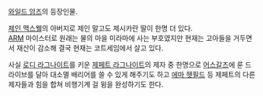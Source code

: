 [와일드 암즈](%EC%99%80%EC%9D%BC%EB%93%9C%20%EC%95%94%EC%A6%88.md)의 등장인물.

[제인 맥스웰](%EC%A0%9C%EC%9D%B8%20%EB%A7%A5%EC%8A%A4%EC%9B%B0.md)의 아버지로 제인 말고도
제시카란 딸이 한명 더 있다.  
[ARM](ARM.md) 마이스터로 원래는 물의 마을 미라마에 사는 부호였지만 현재는 고아들을 거두면서 재산이 감소해 결국 현재는
코트세임에서 살고 있다.

사실 [로디 라그나이트](%EB%A1%9C%EB%94%94%20%EB%9D%BC%EA%B7%B8%EB%82%98%EC%9D%B4%ED%8A%B8.md)를 키운 [제페트 라그나이트](%EC%A0%9C%ED%8E%98%ED%8A%B8%20%EB%9D%BC%EA%B7%B8%EB%82%98%EC%9D%B4%ED%8A%B8.md)의 제자 중 한명으로
[어스갈즈](%EC%96%B4%EC%8A%A4%EA%B0%88%EC%A6%88.md)에 룬 드라이브를 달아 대소멸 배리어를 쓸 수 있게
해주기도 하고 [에마 헷필드](%EC%97%90%EB%A7%88%20%ED%97%B7%ED%95%84%EB%93%9C.md) 등
제페트의 다른 제자들과 힘을 합쳐 비행기계 걸 윙을 완성하기도 한다.

  

